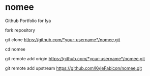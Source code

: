 # nomee
Github Portfolio for Iya


fork repository

git clone https://github.com/*your-username*/nomee.git

cd nomee

git remote add origin https://github.com/*your-username*/nomee.git

git remote add upstream https://github.com/KyleFabicon/nomee.git
